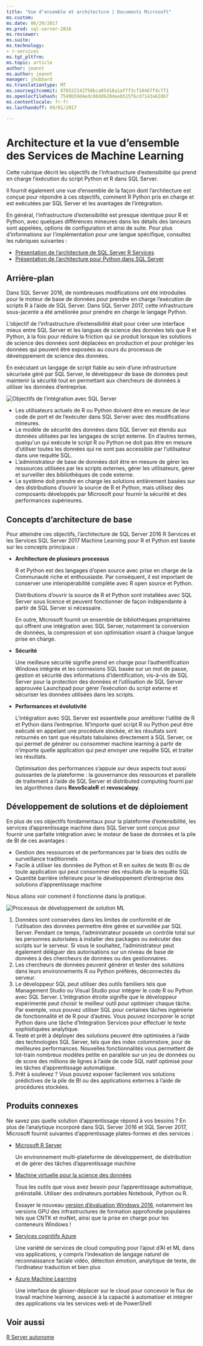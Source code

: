 ```yaml
---
title: "Vue d’ensemble et architecture | Documents Microsoft"
ms.custom: 
ms.date: 06/20/2017
ms.prod: sql-server-2016
ms.reviewer: 
ms.suite: 
ms.technology:
- r-services
ms.tgt_pltfrm: 
ms.topic: article
author: jeannt
ms.author: jeannt
manager: jhubbard
ms.translationtype: MT
ms.sourcegitcommit: 876522142756bca05416a1afff3cf10467f4c7f1
ms.openlocfilehash: 7549b59d4edc00dd620deeb515f6cd7143a62db7
ms.contentlocale: fr-fr
ms.lasthandoff: 09/01/2017

---
```


# <a name="architecture-and-overview-of-machine-learning-services"></a>Architecture et la vue d’ensemble des Services de Machine Learning

Cette rubrique décrit les objectifs de l’infrastructure d’extensibilité qui prend en charge l’exécution du script Python et R dans SQL Server.

Il fournit également une vue d’ensemble de la façon dont l’architecture est conçue pour répondre à ces objectifs, comment R Python pris en charge et est exécutées par SQL Server et les avantages de l’intégration.

En général, l’infrastructure d’extensibilité est presque identique pour R et Python, avec quelques différences mineures dans les détails des lanceurs sont appelées, options de configuration et ainsi de suite. Pour plus d’informations sur l’implémentation pour une langue spécifique, consultez les rubriques suivantes :

- [Présentation de l’architecture de SQL Server R Services](r/architecture-overview-sql-server-r.md)
- [Présentation de l’architecture pour Python dans SQL Server](python/architecture-overview-sql-server-python.md)


## <a name="background"></a>Arrière-plan

Dans SQL Server 2016, de nombreuses modifications ont été introduites pour le moteur de base de données pour prendre en charge l’exécution de scripts R à l’aide de SQL Server. Dans SQL Server 2017, cette infrastructure sous-jacente a été améliorée pour prendre en charge le langage Python.

L’objectif de l’infrastructure d’extensibilité était pour créer une interface mieux entre SQL Server et les langues de science des données tels que R et Python, à la fois pour réduire la friction qui se produit lorsque les solutions de science des données sont déplacées en production et pour protéger les données qui peuvent être exposées au cours du processus de développement de science des données.

En exécutant un langage de script fiable au sein d’une infrastructure sécurisée géré par SQL Server, le développeur de base de données peut maintenir la sécurité tout en permettant aux chercheurs de données à utiliser les données d’entreprise.

  ![Objectifs de l’intégration avec SQL Server](media/ml-service-value-add.png "Machine Learning Services à valeur ajoutée")

- Les utilisateurs actuels de R ou Python doivent être en mesure de leur code de port et de l’exécuter dans SQL Server avec des modifications mineures.
- Le modèle de sécurité des données dans SQL Server est étendu aux données utilisées par les langages de script externe. En d’autres termes, quelqu'un qui exécute le script R ou Python ne doit pas être en mesure d’utiliser toutes les données qui ne sont pas accessible par l’utilisateur dans une requête SQL.
- L’administrateur de base de données doit être en mesure de gérer les ressources utilisées par les scripts externes, gérer les utilisateurs, gérer et surveiller des bibliothèques de code externe.
- Le système doit prendre en charge les solutions entièrement basées sur des distributions d’ouvrir la source de R et Python, mais utilisez des composants développés par Microsoft pour fournir la sécurité et des performances supérieures.

## <a name="architecture-core-concepts"></a>Concepts d’architecture de base

Pour atteindre ces objectifs, l’architecture de SQL Server 2016 R Services et les Services SQL Server 2017 Machine Learning pour R et Python est basée sur les concepts principaux :

+ **Architecture de plusieurs processus**

  R et Python est des langages d’open source avec prise en charge de la Communauté riche et enthousiaste. Par conséquent, il est important de conserver une interopérabilité complète avec R open source et Python.

  Distributions d’ouvrir la source de R et Python sont installées avec SQL Server sous licence et peuvent fonctionner de façon indépendante à partir de SQL Server si nécessaire.

   En outre, Microsoft fournit un ensemble de bibliothèques propriétaires qui offrent une intégration avec SQL Server, notamment la conversion de données, la compression et son optimisation visant à chaque langue prise en charge.

+ **Sécurité**

   Une meilleure sécurité signifie prend en charge pour l’authentification Windows intégrée et les connexions SQL basée sur un mot de passe, gestion et sécurité des informations d’identification, vis-à-vis de SQL Server pour la protection des données et l’utilisation de SQL Server approuvée Launchpad pour gérer l’exécution du script externe et sécuriser les données utilisées dans les scripts.

+ **Performances et évolutivité**

  L’intégration avec SQL Server est essentielle pour améliorer l’utilité de R et Python dans l’entreprise. N’importe quel script R ou Python peut être exécuté en appelant une procédure stockée, et les résultats sont retournés en tant que résultats tabulaires directement à SQL Server, ce qui permet de générer ou consommer machine learning à partir de n’importe quelle application qui peut envoyer une requête SQL et traiter les résultats.

  Optimisation des performances s’appuie sur deux aspects tout aussi puissantes de la plateforme : la gouvernance des ressources et parallèle de traitement à l’aide de SQL Server et distributed computing fourni par les algorithmes dans **RevoScaleR** et **revoscalepy**.


## <a name="solution-development-and-deployment"></a>Développement de solutions et de déploiement

En plus de ces objectifs fondamentaux pour la plateforme d’extensibilité, les services d’apprentissage machine dans SQL Server sont conçus pour fournir une parfaite intégration avec le moteur de base de données et la pile de BI de ces avantages :

+ Gestion des ressources et de performances par le biais des outils de surveillance traditionnels
+ Facile à utiliser les données de Python et R en suites de tests BI ou de toute application qui peut consommer des résultats de la requête SQL
+ Quantité barrière inférieure pour le développement d’entreprise des solutions d’apprentissage machine

Nous allons voir comment il fonctionne dans la pratique.

  ![Processus de développement de solution ML](media/ml-solution-development-process.png "développer et déployer à l’aide des Services de Machine Learning")

1. Données sont conservées dans les limites de conformité et de l’utilisation des données permettre être gérée et surveillée par SQL Server. Pendant ce temps, l’administrateur possède un contrôle total sur les personnes autorisées à installer des packages ou exécuter des scripts sur le serveur. Si vous le souhaitez, l’administrateur peut également déléguer des autorisations sur un niveau de base de données à des chercheurs de données ou des gestionnaires.
2. Les chercheurs de données peuvent générer et tester des solutions dans leurs environnements R ou Python préférés, déconnectés du serveur.
3. Le développeur SQL peut utiliser des outils familiers tels que Management Studio ou Visual Studio pour intégrer le code R ou Python avec SQL Server. L’intégration étroite signifie que le développeur expérimenté peut choisir le meilleur outil pour optimiser chaque tâche. Par exemple, vous pouvez utiliser SQL pour certaines tâches ingénierie de fonctionnalité et de R pour d’autres. Vous pouvez incorporer le script Python dans une tâche d’Integration Services pour effectuer le texte sophistiquées analytique.
4. Testé et prêt à déployer des solutions peuvent être optimisées à l’aide des technologies SQL Server, tels que des index columnstore, pour de meilleures performances. Nouvelles fonctionnalités vous permettent de lot-train nombreux modèles petite en parallèle sur un jeu de données ou de score des millions de lignes à l’aide de code SQL natif optimisé pour les tâches d’apprentissage automatique.
5. Prêt à soulevez ? Vous pouvez exposer facilement vos solutions prédictives de la pile de BI ou des applications externes à l’aide de procédures stockées.

## <a name="related-products"></a>Produits connexes

Ne savez pas quelle solution d’apprentissage répond à vos besoins ? En plus de l’analytique incorporé dans SQL Server 2016 et SQL Server 2017, Microsoft fournit suivantes d’apprentissage plates-formes et des services :

+ [Microsoft R Server](https://msdn.microsoft.com/microsoft-r/rserver)

  Un environnement multi-plateforme de développement, de distribution et de gérer des tâches d’apprentissage machine
+ [Machine virtuelle pour la science des données](https://docs.microsoft.com/azure/machine-learning/machine-learning-data-science-virtual-machine-overview)

  Tous les outils que vous avez besoin pour l’apprentissage automatique, préinstallé. Utiliser des ordinateurs portables Notebook, Python ou R.
  
  Essayer le nouveau [version d’évaluation Windows 2016](http://aka.ms/dsvm/win2016), notamment les versions GPU des infrastructures de formation approfondie populaires tels que CNTK et mxNet, ainsi que la prise en charge pour les conteneurs Windows !
+ [Services cognitifs Azure](https://azure.microsoft.com/services/cognitive-services/)

  Une variété de services de cloud computing pour l’ajout d’AI et ML dans vos applications, y compris l’indexation de langage naturel de reconnaissance faciale vidéo, détection émotion, analytique de texte, de l’ordinateur traduction et bien plus
+ [Azure Machine Learning](https://azure.microsoft.com/services/machine-learning/)

  Une interface de glisser-déplacer sur le cloud pour concevoir le flux de travail machine learning, associé à la capacité à automatiser et intégrer des applications via les services web et de PowerShell

## <a name="see-also"></a>Voir aussi

[R Server autonome](https://docs.microsoft.com/sql/advanced-analytics/r/r-server-standalone)

